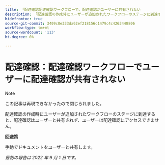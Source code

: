 ```yaml
---
title: 「配達確認配達確認ワークフローで、配達確認がユーザーに共有されない
description: 「配達確認の作成時にユーザーが追加されたワークフローのステージに到達すると、配達確認はユーザーと共有されず、ユーザーは配達確認にアクセスできません。」
hidefromtoc: true
source-git-commit: 3409c8e333da62ef218156c1479c4c4263448806
workflow-type: tm+mt
source-wordcount: '113'
ht-degree: 0%

---
```



# 配達確認：配達確認ワークフローでユーザーに配達確認が共有されない

<!--This article is on the WF and WFP TOCs-->

>[!NOTE]
>
>この記事は再現できなかったので閉じられました。

配達確認の作成時にユーザーが追加されたワークフローのステージに到達すると、配達確認はユーザーと共有されず、ユーザーは配達確認にアクセスできません。

**回避策**

手動でドキュメントをユーザーと共有します。

_最初の報告は 2022 年 9 月 1 日です。_

